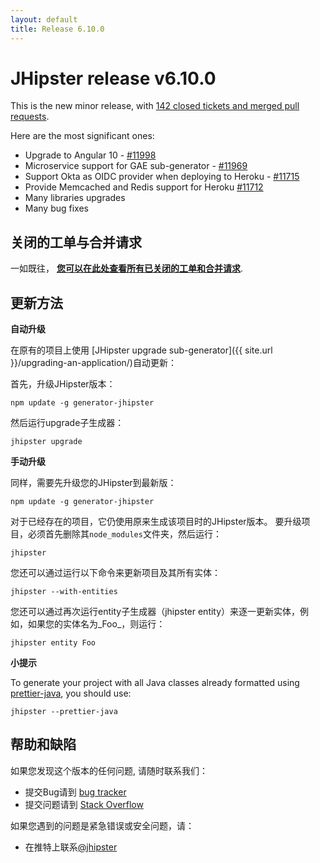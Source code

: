 ```yaml
---
layout: default
title: Release 6.10.0
---
```


JHipster release v6.10.0
==================

This is the new minor release, with [142 closed tickets and merged pull requests](https://github.com/jhipster/generator-jhipster/issues?q=milestone%3A6.10.0+is%3Aclosed).

Here are the most significant ones:

- Upgrade to Angular 10 - [#11998](https://github.com/jhipster/generator-jhipster/pull/11998)
- Microservice support for GAE sub-generator - [#11969](https://github.com/jhipster/generator-jhipster/pull/11969)
- Support Okta as OIDC provider when deploying to Heroku - [#11715](https://github.com/jhipster/generator-jhipster/pull/11715)
- Provide Memcached and Redis support for Heroku [#11712](https://github.com/jhipster/generator-jhipster/pull/11712)
- Many libraries upgrades
- Many bug fixes

关闭的工单与合并请求
------------
一如既往， __[您可以在此处查看所有已关闭的工单和合并请求](https://github.com/jhipster/generator-jhipster/issues?q=milestone%3A6.10.0+is%3Aclosed)__.

更新方法
------------

**自动升级**

在原有的项目上使用 [JHipster upgrade sub-generator]({{ site.url }}/upgrading-an-application/)自动更新：

首先，升级JHipster版本：

```
npm update -g generator-jhipster
```

然后运行upgrade子生成器：

```
jhipster upgrade
```

**手动升级**

同样，需要先升级您的JHipster到最新版：

```
npm update -g generator-jhipster
```

对于已经存在的项目，它仍使用原来生成该项目时的JHipster版本。
要升级项目，必须首先删除其`node_modules`文件夹，然后运行：

```
jhipster
```

您还可以通过运行以下命令来更新项目及其所有实体：

```
jhipster --with-entities
```

您还可以通过再次运行entity子生成器（jhipster entity）来逐一更新实体，例如，如果您的实体名为_Foo_，则运行：

```
jhipster entity Foo
```

**小提示**

To generate your project with all Java classes already formatted using [prettier-java](https://github.com/jhipster/prettier-java), you should use:

```
jhipster --prettier-java
```

帮助和缺陷
--------------

如果您发现这个版本的任何问题, 请随时联系我们：

- 提交Bug请到 [bug tracker](https://github.com/jhipster/generator-jhipster/issues?state=open)
- 提交问题请到 [Stack Overflow](http://stackoverflow.com/tags/jhipster/info)

如果您遇到的问题是紧急错误或安全问题，请：

- 在推特上联系[@jhipster](https://twitter.com/jhipster)
